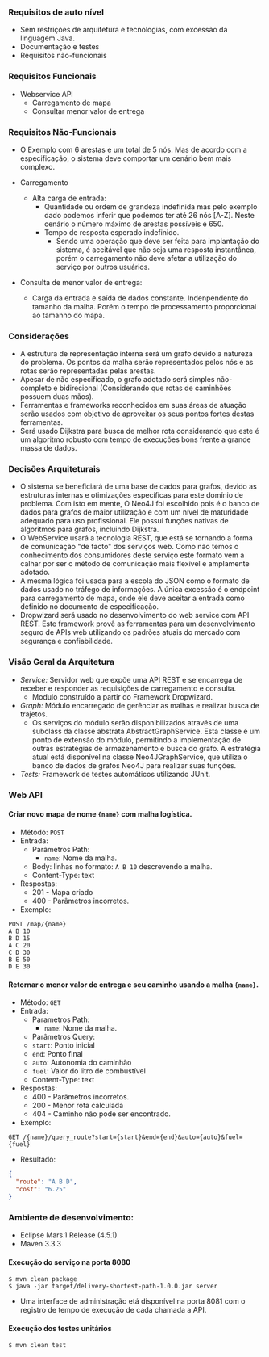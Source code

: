 ### Requisitos de auto nível

- Sem restrições de arquitetura e tecnologias, com excessão da linguagem Java.
- Documentação e testes
- Requisitos não-funcionais

### Requisitos Funcionais

- Webservice API
    - Carregamento de mapa
    - Consultar menor valor de entrega

### Requisitos Não-Funcionais
    
- O Exemplo com 6 arestas e um total de 5 nós. Mas de acordo com a especificação, o sistema deve comportar um cenário bem mais complexo.

- Carregamento
    - Alta carga de entrada:
        - Quantidade ou ordem de grandeza indefinida mas pelo exemplo dado podemos inferir que podemos ter até 26 nós [A-Z]. Neste cenário o número máximo de arestas possíveis é 650.
        - Tempo de resposta esperado indefinido.
            - Sendo uma operação que deve ser feita para implantação do sistema, é aceitável que não seja uma resposta instantânea, porém o carregamento não deve afetar a utilização do serviço por outros usuários.
- Consulta de menor valor de entrega:
    - Carga da entrada e saída de dados constante. Indenpendente do tamanho da malha. Porém o tempo de processamento proporcional ao tamanho do mapa.

### Considerações

- A estrutura de representação interna será um grafo devido a natureza do problema. Os pontos da malha serão representados pelos nós e as rotas serão representadas pelas arestas. 
- Apesar de não especificado, o grafo adotado será simples não-completo e bidirecional (Considerando que rotas de caminhões possuem duas mãos).
- Ferramentas e frameworks reconhecidos em suas áreas de atuação serão usados com objetivo de aproveitar os seus pontos fortes destas ferramentas.
- Será usado Dijkstra para busca de melhor rota considerando que este é um algoritmo robusto com tempo de execuções bons frente a grande massa de dados.

### Decisões Arquiteturais

- O sistema se beneficiará de uma base de dados para grafos, devido as estruturas internas e otimizações específicas para este domínio de problema. Com isto em mente, O Neo4J foi escolhido pois é o banco de dados para grafos de maior utilização e com um nível de maturidade adequado para uso profissional. Ele possui funções nativas de algoritmos para grafos, incluindo Dijkstra.
- O WebService usará a tecnologia REST, que está se tornando a forma de comunicação "de facto" dos serviços web. Como não temos o conhecimento dos consumidores deste serviço este formato vem a calhar por ser o método de comunicação mais flexível e amplamente adotado.
- A mesma lógica foi usada para a escola do JSON como o formato de dados usado no tráfego de informações. A única excessão é o endpoint para carregamento de mapa, onde ele deve aceitar a entrada como definido no documento de especificação.
- Dropwizard será usado no desenvolvimento do web service com API REST. Este framework provê as ferramentas para um desenvolvimento seguro de APIs web utilizando os padrões atuais do mercado com segurança e confiabilidade.

### Visão Geral da Arquitetura

- *Service:* Servidor web que expõe uma API REST e se encarrega de receber e responder as requisições de carregamento e consulta.
    - Modulo construído a partir do Framework Dropwizard.
- *Graph:* Módulo encarregado de gerênciar as malhas e realizar busca de trajetos.
    - Os serviços do módulo serão disponibilizados através de uma subclass da classe abstrata AbstractGraphService. Esta classe é um ponto de extensão do módulo, permitindo a implementação de outras estratégias de armazenamento e busca do grafo. A estratégia atual está disponível na classe Neo4JGraphService, que utiliza o banco de dados de grafos Neo4J para realizar suas funções.
- *Tests:* Framework de testes automáticos utilizando JUnit.

### Web API

#### Criar novo mapa de nome `{name}` com malha logística.
- Método: `POST`
- Entrada:
    - Parâmetros Path:
        - `name`: Nome da malha.
    - Body:
        linhas no formato: `A B 10` descrevendo a malha.
    - Content-Type: text
- Respostas:
    - 201 - Mapa criado
    - 400 - Parâmetros incorretos.
- Exemplo:
```
POST /map/{name}
A B 10
B D 15
A C 20
C D 30
B E 50
D E 30
```

#### Retornar o menor valor de entrega e seu caminho usando a malha `{name}`.
- Método: `GET`
- Entrada:
    - Parametros Path:
        - `name`: Nome da malha.
    - Parâmetros Query:
     - `start`: Ponto inicial
     - `end`: Ponto final
     - `auto`: Autonomia do caminhão
     - `fuel`: Valor do litro de combustível
    - Content-Type: text
- Respostas:
    - 400 - Parâmetros incorretos.
    - 200 - Menor rota calculada
    - 404 - Caminho não pode ser encontrado.
- Exemplo:

```
GET /{name}/query_route?start={start}&end={end}&auto={auto}&fuel={fuel}
```

- Resultado:

```json
{
  "route": "A B D",
  "cost": "6.25"
}
```

### Ambiente de desenvolvimento:
- Eclipse Mars.1 Release (4.5.1)
- Maven 3.3.3

#### Execução do serviço na porta 8080
```
$ mvn clean package
$ java -jar target/delivery-shortest-path-1.0.0.jar server
```
- Uma interface de administração etá disponível na porta 8081 com o registro de tempo de execução de cada chamada a API.

#### Execução dos testes unitários
```
$ mvn clean test
```

